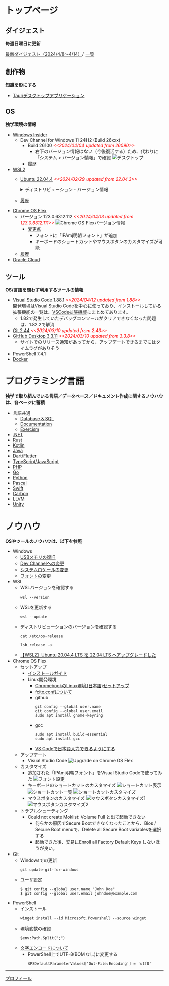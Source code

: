 # トップページ

##  ダイジェスト
**毎週日曜日に更新**

  [最新ダイジェスト（2024/4/8～4/14）](https://note.com/taishow2020/n/nbdee027ec3f4)/
  [一覧](./digest/digestList.md)

##  創作物
**知識を形にする**
- [Tauriデスクトップアプリケーション](./design/tauriApp/index.md)

##  OS
**独学環境の情報**
- [Windows Insider](https://aka.ms/DevLatest)
  - Dev Channel for Windows 11 24H2 (Build 26xxx)
    - Build 26100 <span style="color: red;">*<<2024/04/04 updated from 26090>>*</span>
      - 右下のバージョン情報はない（今後復活する）ため、代わりに「システム > バージョン情報」で確認
      ![デスクトップ](./images/Windows/20240404_Windows11_Build26100.png)
    - [履歴](./history/Windows.md)
- [WSL2](https://learn.microsoft.com/ja-jp/windows/wsl/install)
  - [Ubuntu 22.04.4](https://www.releases.ubuntu.com/jammy/) <span style="color: red;">*<<2024/02/29 updated from 22.04.3>>*</span>
    <details>
    <summary>ディストリビューション・バージョン情報</summary>

    ```
    PRETTY_NAME="Ubuntu 22.04.4 LTS"
    NAME="Ubuntu"
    VERSION_ID="22.04"
    VERSION="22.04.4 LTS (Jammy Jellyfish)"
    VERSION_CODENAME=jammy
    ID=ubuntu
    ID_LIKE=debian
    HOME_URL="https://www.ubuntu.com/"
    SUPPORT_URL="https://help.ubuntu.com/"
    BUG_REPORT_URL="https://bugs.launchpad.net/ubuntu/"
    PRIVACY_POLICY_URL="https://www.ubuntu.com/legal/terms-and-policies/privacy-policy"
    UBUNTU_CODENAME=jammy
    ```
    </details>
  - [履歴](./history/Wsl.md)
- [Chrome OS Flex](https://chromereleases.googleblog.com/search/label/ChromeOS%20Flex)
  - バージョン 123.0.6312.112 <span style="color: red;">*<<2024/04/13 updated from 123.0.6312.111>>*</span>
    ![Chrome OS Flexバージョン情報](./images/Chrome/20240413_Chrome_OS_Flex_123.0.6312.112.png)
    - [変更点](https://note.com/taishow2020/n/n2ca56abe2139)
      - フォントに「IPAmj明朝フォント」が追加
      - キーボードのショートカットやマウスボタンのカスタマイズが可能
  - [履歴](./history/Chrome.md)
- [Oracle Cloud](./knowhow/OracleCloud.md)

## ツール
**OS/言語を問わず利用するツールの情報**
- [Visual Studio Code 1.88.1](https://code.visualstudio.com/) <span style="color: red;">*<<2024/04/12 updated from 1.88>>*</span> <BR />
  開発環境はVisual Studio Codeを中心に使っており、インストールしている拡張機能の一覧は、[VSCode拡張機能](./sub/vscodeExtensions.md)にまとめてあります。<BR />
  - 1.82で発生していたデバッグコンソールがクリアできなくなった問題は、1.82.2で解消
- [Git 2.44](https://git-scm.com/download) <span style="color: red;">*<<2024/03/10 updated from 2.43>>*</span>
- [GitHub Desktop 3.3.11](https://desktop.github.com/release-notes/) <span style="color: red;">*<<2024/03/10 updated from 3.3.8>>*</span>
  - サイトでのリリース通知があってから、アップデートできるまでにはタイムラグがありそう
- PowerShell 7.4.1
- [Docker](./knowhow/Docker.md)

#  プログラミング言語
**独学で取り組んでいる言語／データベース／ドキュメント作成に関するノウハウは、各ページに蓄積**
- 言語共通
  - [Database & SQL](./knowhow/Database.md)
  - [Documentation](./knowhow/Documentation.md)
  - [Exercism](./knowhow/Exercism.md)
- [.NET](./knowhow/NET.md)
- [Rust](./knowhow/Rust.md)
- [Kotlin](./knowhow/Kotlin.md)
- [Java](./knowhow/Java.md)  
- [Dart/Flutter](./knowhow/Flutter.md)
- [TypeScript/JavaScript](./knowhow/TypeScript.md)
- [PHP](./knowhow/Php.md)
- [Go](./knowhow/Go.md)
- [Python](./knowhow/Python.md)
- [Pascal](./knowhow/Others.md#pascal)
- [Swift](./knowhow/Others.md#swift)
- [Carbon](./knowhow/Carbon.md)
- [LLVM](./knowhow/Others.md#llvm)
- [Unity](./knowhow/Unity.md)

# ノウハウ
**OSやツールのノウハウは、以下を参照**
- Windows
  - [USBメモリの復旧](https://jp.easeus.com/partition-manager/fix-usb-drive-incorrect-size.html)
  - [Dev Channelへの変更](https://mitomoha.hatenablog.com/entry/2023/08/11/010623)
  - [システムロケールの変更](./windows/systemLocale.md)
  - [フォントの変更](./windows/font.md)
- WSL
  - WSLバージョンを確認する
    ```
    wsl --version
    ```
  - WSLを更新する
    ```
    wsl --update
    ``` 
  - ディストリビューションのバージョンを確認する
    ```
    cat /etc/os-release
    ```
    ```
    lsb_release -a
    ```
  - [【WSL2】Ubuntu 20.04.4 LTS を 22.04 LTS へアップグレードした](https://zenn.dev/ryuu/articles/upgrade-ubuntu2204-wsl)
- Chrome OS Flex
  - セットアップ
    - [インストールガイド](https://support.google.com/chromeosflex/answer/11552529?hl=ja)
    - Linux開発環境
      - [ChromebookのLinux環境(日本語)セットアップ](https://3nmt.com/chromebook_linux_japanese/)
      - [fcitx.confについて](https://qiita.com/suzuki_sh/items/1319b050ba41e03890f5)
      - github
        ```
        git config --global user.name
        git config --global user.email
        sudo apt install gnome-keyring
        ```
      - gcc
        ```
        sudo apt install build-essential
        sudo apt install gcc
        ```
      - [VS Codeで日本語入力できるようにする](https://gotoblog.org/chromebook-vscode-japanese/)
  - アップデート
    - Visual Studio Code
      ![Upgrade on Chrome OS Flex](./images/Chrome/20240119_code_1.85.2.png)
  - カスタマイズ
    - 追加された「IPAmj明朝フォント」をVisual Studio Codeで使ってみた
      ![フォント設定](./images/Chrome/20240406_VSCode_IPAexMincho.png)
    - キーボードのショートカットのカスタマイズ
      ![ショートカット表示](./images/Chrome/20240413_Chrome_ShortcutCustomize1.png)
      ![ショートカット一覧](./images/Chrome/20240413_Chrome_ShortcutCustomize2.png)
      ![ショートカットカスタマイズ](./images/Chrome/20240413_Chrome_ShortcutCustomize3.png)
    - マウスボタンのカスタマイズ
      ![マウスボタンカスタマイズ1](./images/Chrome/20240413_Chrome_MouseCustomize1.png)
      ![マウスボタンカスタマイズ2](./images/Chrome/20240413_Chrome_MouseCustomize2.png)
  - トラブルシューティング
    - Could not create Moklist: Volume Full と出て起動できない
      - 何らかの原因でSecure Bootできなくなったことから、Bios / Secure Boot menuで、Delete all Secure Boot variablesを選択する
      - 起動できた後、安易にEnroll all Factory Default Keys しないほうが良い。 
- Git
  - Windowsでの更新
    ```
    git update-git-for-windows
    ```
  - ユーザ設定
    ```
    $ git config --global user.name "John Doe"
    $ git config --global user.email johndoe@example.com
    ```
- PowerShell
  - インストール
    ```
    winget install --id Microsoft.Powershell --source winget
    ```
  - 環境変数の確認
    ```shell
    $env:Path.Split(";")
    ```
  - [文字エンコードについて](https://learn.microsoft.com/ja-jp/powershell/module/microsoft.powershell.core/about/about_character_encoding?view=powershell-7.3)
    - PowerShell上でUTF-8(BOMなし)に変更する
      ```shell
      $PSDefaultParameterValues['Out-File:Encoding'] = 'utf8'
      ```
---
[プロフィール](./sub/Profile.md)
